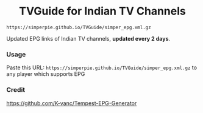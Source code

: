 
<h1 align="center"> TVGuide for Indian TV Channels </h1>

`https://simperpie.github.io/TVGuide/simper_epg.xml.gz`

Updated EPG links of Indian TV channels, **updated every 2 days**.

### Usage
Paste this URL: `https://simperpie.github.io/TVGuide/simper_epg.xml.gz` to any player which supports EPG

### Credit

 https://github.com/K-vanc/Tempest-EPG-Generator
